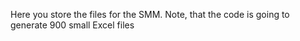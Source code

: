 Here you store the files for the SMM. Note, that the code is going to generate 900 small Excel files
